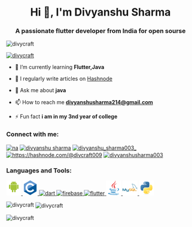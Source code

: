 <h1 align="center">Hi 👋, I'm Divyanshu Sharma</h1>
<h3 align="center">A passionate flutter developer from India for open sourse</h3>

<p align="left"> <img src="https://komarev.com/ghpvc/?username=divycraft&label=Profile%20views&color=0e75b6&style=flat" alt="divycraft" /> </p>

<p align="left"> <a href="https://github.com/ryo-ma/github-profile-trophy"><img src="https://github-profile-trophy.vercel.app/?username=divycraft" alt="divycraft" /></a> </p>

- 🌱 I’m currently learning **Flutter,Java**

- 📝 I regularly write articles on [Hashnode](Hashnode)

- 💬 Ask me about **java**

- 📫 How to reach me **divyanshusharma214@gmail.com**

- ⚡ Fun fact **i am in my 3nd year of college**

<h3 align="left">Connect with me:</h3>
<p align="left">
<a href="https://twitter.com/na" target="blank"><img align="center" src="https://raw.githubusercontent.com/rahuldkjain/github-profile-readme-generator/master/src/images/icons/Social/twitter.svg" alt="na" height="30" width="40" /></a>
<a href="https://linkedin.com/in/divyanshu sharma" target="blank"><img align="center" src="https://raw.githubusercontent.com/rahuldkjain/github-profile-readme-generator/master/src/images/icons/Social/linked-in-alt.svg" alt="divyanshu sharma" height="30" width="40" /></a>
<a href="https://instagram.com/divyanshu_sharma003_" target="blank"><img align="center" src="https://raw.githubusercontent.com/rahuldkjain/github-profile-readme-generator/master/src/images/icons/Social/instagram.svg" alt="divyanshu_sharma003_" height="30" width="40" /></a>
<a href="https://hashnode.com/https://hashnode.com/@divcraft009" target="blank"><img align="center" src="https://raw.githubusercontent.com/rahuldkjain/github-profile-readme-generator/master/src/images/icons/Social/hashnode.svg" alt="https://hashnode.com/@divcraft009" height="30" width="40" /></a>
<a href="https://www.leetcode.com/divyanshusharma003" target="blank"><img align="center" src="https://raw.githubusercontent.com/rahuldkjain/github-profile-readme-generator/master/src/images/icons/Social/leet-code.svg" alt="divyanshusharma003" height="30" width="40" /></a>
</p>

<h3 align="left">Languages and Tools:</h3>
<p align="left"> <a href="https://developer.android.com" target="_blank" rel="noreferrer"> <img src="https://raw.githubusercontent.com/devicons/devicon/master/icons/android/android-original-wordmark.svg" alt="android" width="40" height="40"/> </a> <a href="https://www.cprogramming.com/" target="_blank" rel="noreferrer"> <img src="https://raw.githubusercontent.com/devicons/devicon/master/icons/c/c-original.svg" alt="c" width="40" height="40"/> </a> <a href="https://dart.dev" target="_blank" rel="noreferrer"> <img src="https://www.vectorlogo.zone/logos/dartlang/dartlang-icon.svg" alt="dart" width="40" height="40"/> </a> <a href="https://firebase.google.com/" target="_blank" rel="noreferrer"> <img src="https://www.vectorlogo.zone/logos/firebase/firebase-icon.svg" alt="firebase" width="40" height="40"/> </a> <a href="https://flutter.dev" target="_blank" rel="noreferrer"> <img src="https://www.vectorlogo.zone/logos/flutterio/flutterio-icon.svg" alt="flutter" width="40" height="40"/> </a> <a href="https://www.java.com" target="_blank" rel="noreferrer"> <img src="https://raw.githubusercontent.com/devicons/devicon/master/icons/java/java-original.svg" alt="java" width="40" height="40"/> </a> <a href="https://www.mysql.com/" target="_blank" rel="noreferrer"> <img src="https://raw.githubusercontent.com/devicons/devicon/master/icons/mysql/mysql-original-wordmark.svg" alt="mysql" width="40" height="40"/> </a> <a href="https://www.python.org" target="_blank" rel="noreferrer"> <img src="https://raw.githubusercontent.com/devicons/devicon/master/icons/python/python-original.svg" alt="python" width="40" height="40"/> </a> </p>

<p><img align="left" src="https://github-readme-stats.vercel.app/api/top-langs?username=divycraft&show_icons=true&locale=en&layout=compact" alt="divycraft" /></p>

<p>&nbsp;<img align="center" src="https://github-readme-stats.vercel.app/api?username=divycraft&show_icons=true&locale=en" alt="divycraft" /></p>

<p><img align="center" src="https://github-readme-streak-stats.herokuapp.com/?user=divycraft&" alt="divycraft" /></p>
